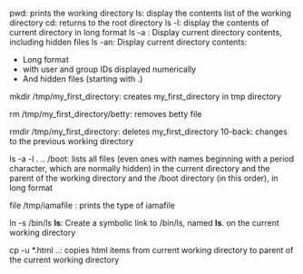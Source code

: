 pwd: prints the working directory
ls: display the contents list of the working directory
cd: returns to the root directory
ls -l: display the contents of current directory in long format
ls -a : Display current directory contents, including hidden files
ls -an: Display current directory contents:
- Long format
- with user and group IDs displayed numerically
- And hidden files (starting with .)

mkdir /tmp/my_first_directory: creates my_first_directory in tmp directory

rm /tmp/my_first_directory/betty: removes betty file

rmdir /tmp/my_first_directory: deletes my_first_directory
10-back: changes to the previous working directory

ls -a -l . .. /boot:  lists all files (even ones with names beginning with a period character, which are normally hidden) in the current directory and the parent of the working directory and the /boot directory (in this order), in long format

file /tmp/iamafile : prints the type of iamafile

ln -s /bin/ls __ls__: Create a symbolic link to /bin/ls, named __ls__. on the current working directory

cp -u *.html ..: copies html items from current working directory to parent of the current working directory
